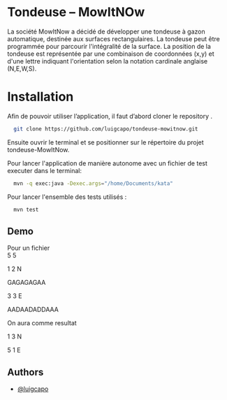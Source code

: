 
# Tondeuse – MowItNOw

La société MowItNow a décidé de développer une tondeuse à gazon automatique, 
destinée aux surfaces rectangulaires. La tondeuse peut être programmée pour parcourir l'intégralité de la surface. La position de la tondeuse est représentée par une combinaison de coordonnées (x,y) 
et d'une lettre indiquant l'orientation selon la notation cardinale anglaise (N,E,W,S). 



# Installation

Afin de pouvoir utiliser l’application, il faut d’abord cloner le repository .
```bash
  git clone https://github.com/luigcapo/tondeuse-mowitnow.git
```
Ensuite ouvrir le terminal et se positionner sur le répertoire du projet tondeuse-MowItNow.

Pour lancer l'application de manière autonome avec un fichier de test executer dans le terminal:

```bash
  mvn -q exec:java -Dexec.args="/home/Documents/kata"
```
Pour lancer l'ensemble des tests utilisés :

```bash
  mvn test
```

## Demo

Pour un fichier  
5 5 

1 2 N 

GAGAGAGAA 

3 3 E 

AADAADADDAAA

On aura comme resultat 

1 3 N

5 1 E





## Authors

- [@luigcapo](https://www.github.com/luigcapo)

